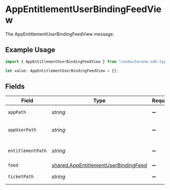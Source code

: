 # AppEntitlementUserBindingFeedView

The AppEntitlementUserBindingFeedView message.

## Example Usage

```typescript
import { AppEntitlementUserBindingFeedView } from "conductorone-sdk-typescript/sdk/models/shared";

let value: AppEntitlementUserBindingFeedView = {};
```

## Fields

| Field                                                                                               | Type                                                                                                | Required                                                                                            | Description                                                                                         |
| --------------------------------------------------------------------------------------------------- | --------------------------------------------------------------------------------------------------- | --------------------------------------------------------------------------------------------------- | --------------------------------------------------------------------------------------------------- |
| `appPath`                                                                                           | *string*                                                                                            | :heavy_minus_sign:                                                                                  | The appPath field.                                                                                  |
| `appUserPath`                                                                                       | *string*                                                                                            | :heavy_minus_sign:                                                                                  | The appUserPath field.                                                                              |
| `entitlementPath`                                                                                   | *string*                                                                                            | :heavy_minus_sign:                                                                                  | The entitlementPath field.                                                                          |
| `feed`                                                                                              | [shared.AppEntitlementUserBindingFeed](../../../sdk/models/shared/appentitlementuserbindingfeed.md) | :heavy_minus_sign:                                                                                  | N/A                                                                                                 |
| `ticketPath`                                                                                        | *string*                                                                                            | :heavy_minus_sign:                                                                                  | The ticketPath field.                                                                               |